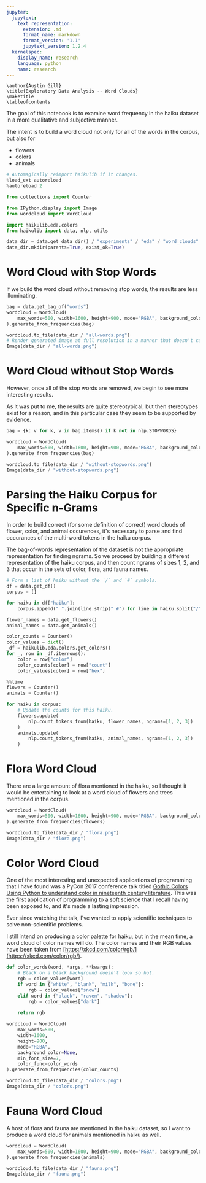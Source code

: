```yaml
---
jupyter:
  jupytext:
    text_representation:
      extension: .md
      format_name: markdown
      format_version: '1.1'
      jupytext_version: 1.2.4
  kernelspec:
    display_name: research
    language: python
    name: research
---
```


```
\author{Austin Gill}
\title{Exploratory Data Analysis -- Word Clouds}
\maketitle
\tableofcontents
```

The goal of this notebook is to examine word frequency in the haiku dataset in a more qualitative and subjective manner.

The intent is to build a word cloud not only for all of the words in the corpus, but also for

* flowers
* colors
* animals

```python
# Automagically reimport haikulib if it changes.
%load_ext autoreload
%autoreload 2

from collections import Counter

from IPython.display import Image
from wordcloud import WordCloud

import haikulib.eda.colors
from haikulib import data, nlp, utils

data_dir = data.get_data_dir() / "experiments" / "eda" / "word_clouds"
data_dir.mkdir(parents=True, exist_ok=True)
```

# Word Cloud with Stop Words

If we build the word cloud without removing stop words, the results are less illuminating.

```python
bag = data.get_bag_of("words")
wordcloud = WordCloud(
    max_words=500, width=1600, height=900, mode="RGBA", background_color=None
).generate_from_frequencies(bag)

wordcloud.to_file(data_dir / "all-words.png")
# Render generated image at full resolution in a manner that doesn't cache the images.
Image(data_dir / "all-words.png")
```

# Word Cloud without Stop Words

However, once all of the stop words are removed, we begin to see more interesting results.

As it was put to me, the results are quite stereotypical, but then stereotypes exist for a reason, and in this particular case they seem to be supported by evidence.

```python
bag = {k: v for k, v in bag.items() if k not in nlp.STOPWORDS}

wordcloud = WordCloud(
    max_words=500, width=1600, height=900, mode="RGBA", background_color=None
).generate_from_frequencies(bag)

wordcloud.to_file(data_dir / "without-stopwords.png")
Image(data_dir / "without-stopwords.png")
```

# Parsing the Haiku Corpus for Specific n-Grams

In order to build correct (for some definition of correct) word clouds of flower, color, and animal occurences, it's necessary to parse and find occurances of the multi-word tokens in the haiku corpus.

The bag-of-words representation of the dataset is not the appropriate representation for finding ngrams.
So we proceed by building a different representation of the haiku corpus, and then count ngrams of sizes 1, 2, and 3 that occur in the sets of color, flora, and fauna names.

```python
# Form a list of haiku without the `/` and `#` symbols.
df = data.get_df()
corpus = []

for haiku in df["haiku"]:
    corpus.append(" ".join(line.strip(" #") for line in haiku.split("/")))

flower_names = data.get_flowers()
animal_names = data.get_animals()

color_counts = Counter()
color_values = dict()
_df = haikulib.eda.colors.get_colors()
for _, row in _df.iterrows():
    color = row["color"]
    color_counts[color] = row["count"]
    color_values[color] = row["hex"]
```

```python
%%time
flowers = Counter()
animals = Counter()

for haiku in corpus:
    # Update the counts for this haiku.
    flowers.update(
        nlp.count_tokens_from(haiku, flower_names, ngrams=[1, 2, 3])
    )
    animals.update(
        nlp.count_tokens_from(haiku, animal_names, ngrams=[1, 2, 3])
    )
```

# Flora Word Cloud

There are a large amount of flora mentioned in the haiku, so I thought it would be entertaining to look at a word cloud of flowers and trees mentioned in the corpus.

```python
wordcloud = WordCloud(
    max_words=500, width=1600, height=900, mode="RGBA", background_color=None
).generate_from_frequencies(flowers)

wordcloud.to_file(data_dir / "flora.png")
Image(data_dir / "flora.png")
```

# Color Word Cloud

One of the most interesting and unexpected applications of programming that I have found was a PyCon 2017 conference talk titled [Gothic Colors Using Python to understand color in nineteenth century literature](https://www.youtube.com/watch?v=3dDtACSYVx0).
This was the first application of programming to a soft science that I recall having been exposed to, and it's made a lasting impression.

Ever since watching the talk, I've wanted to apply scientific techniques to solve non-scientific problems.

I still intend on producing a color palette for haiku, but in the mean time, a word cloud of color names will do.
The color names and their RGB values have been taken from [https://xkcd.com/color/rgb/](https://xkcd.com/color/rgb/).

```python
def color_words(word, *args, **kwargs):
    # Black on a black background doesn't look so hot.
    rgb = color_values[word]
    if word in {"white", "blank", "milk", "bone"}:
        rgb = color_values["snow"]
    elif word in {"black", "raven", "shadow"}:
        rgb = color_values["dark"]
        
    return rgb

wordcloud = WordCloud(
    max_words=500,
    width=1600,
    height=900,
    mode="RGBA",
    background_color=None,
    min_font_size=7,
    color_func=color_words
).generate_from_frequencies(color_counts)

wordcloud.to_file(data_dir / "colors.png")
Image(data_dir / "colors.png")
```

# Fauna Word Cloud

A host of flora and fauna are mentioned in the haiku dataset, so I want to produce a word cloud for animals mentioned in haiku as well.

```python
wordcloud = WordCloud(
    max_words=500, width=1600, height=900, mode="RGBA", background_color=None
).generate_from_frequencies(animals)

wordcloud.to_file(data_dir / "fauna.png")
Image(data_dir / "fauna.png")
```
